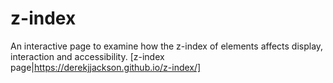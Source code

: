 # z-index
An interactive page to examine how the z-index of elements affects display, interaction and accessibility.
[z-index page|https://derekjjackson.github.io/z-index/]
